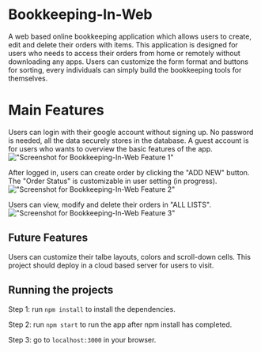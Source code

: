 # Bookkeeping-In-Web

A web based online bookkeeping application which allows users to create, edit and delete their orders with items. This application is designed for users who needs to access their orders from home or remotely without downloading any apps. Users can customize the form format and buttons for sorting, every individuals can simply build the bookkeeping tools for themselves.

# Main Features

Users can login with their google account without signing up. No password is needed, all the data securely stores in the database. A guest account is for users who wants to overview the basic features of the app.
!["Screenshot for Bookkeeping-In-Web Feature 1"](https://github.com/ssspiderzzz/Bookkeeping-In-Web/tree/master/public/screenshots/1.jpg)

After logged in, users can create order by clicking the "ADD NEW" button. The "Order Status" is customizable in user setting (in progress).
!["Screenshot for Bookkeeping-In-Web Feature 2"](https://github.com/ssspiderzzz/Bookkeeping-In-Web/tree/master/public/screenshots/2.jpg)

Users can view, modify and delete their orders in "ALL LISTS".
!["Screenshot for Bookkeeping-In-Web Feature 3"](https://github.com/ssspiderzzz/Bookkeeping-In-Web/tree/master/public/screenshots/3.jpg)

## Future Features

Users can customize their talbe layouts, colors and scroll-down cells.
This project should deploy in a cloud based server for users to visit.

## Running the projects

Step 1: run `npm install` to install the dependencies.

Step 2: run `npm start` to run the app after npm install has completed.

Step 3: go to `localhost:3000` in your browser.
